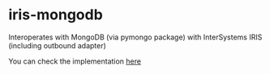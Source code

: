 # iris-mongodb
Interoperates with MongoDB (via pymongo package) with InterSystems IRIS (including outbound adapter)

You can check the implementation [here](test.cls)
